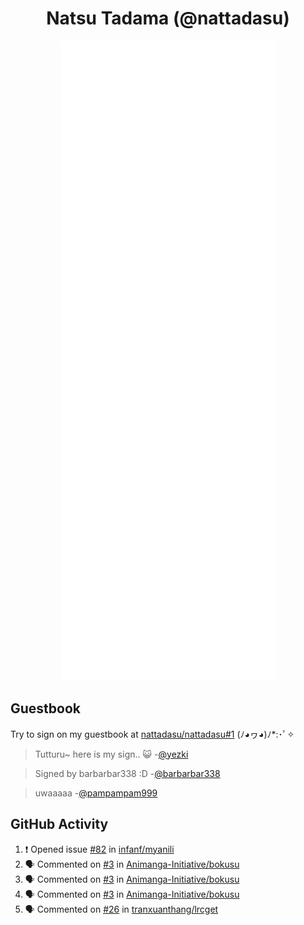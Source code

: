 <div align="center">

# Natsu Tadama (@nattadasu)

![Github Metrics](github-metrics.svg)
</div>

## Guestbook

Try to sign on my guestbook at [nattadasu/nattadasu#1](https://github.com/nattadasu/nattadasu/issues/1) (ﾉ◕ヮ◕)ﾉ\*:･ﾟ✧

<!--START:guestbook-->
> Tutturu~  here is my sign.. :smiley_cat: 
> -[@yezki](https://github.com/yezki)

> Signed by barbarbar338 :D
> -[@barbarbar338](https://github.com/barbarbar338)

> uwaaaaa
> -[@pampampam999](https://github.com/pampampam999)
<!--END:guestbook-->

## GitHub Activity
<!--START_SECTION:activity-->
1. ❗ Opened issue [#82](https://github.com/infanf/myanili/issues/82) in [infanf/myanili](https://github.com/infanf/myanili)
2. 🗣 Commented on [#3](https://github.com/Animanga-Initiative/bokusu/issues/3#issuecomment-1979530383) in [Animanga-Initiative/bokusu](https://github.com/Animanga-Initiative/bokusu)
3. 🗣 Commented on [#3](https://github.com/Animanga-Initiative/bokusu/issues/3#issuecomment-1978787256) in [Animanga-Initiative/bokusu](https://github.com/Animanga-Initiative/bokusu)
4. 🗣 Commented on [#3](https://github.com/Animanga-Initiative/bokusu/issues/3#issuecomment-1964700684) in [Animanga-Initiative/bokusu](https://github.com/Animanga-Initiative/bokusu)
5. 🗣 Commented on [#26](https://github.com/tranxuanthang/lrcget/issues/26#issuecomment-1963872587) in [tranxuanthang/lrcget](https://github.com/tranxuanthang/lrcget)
<!--END_SECTION:activity-->
